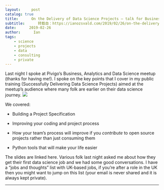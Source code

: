 ```yaml
---
layout:     post
catalog: true
title:      On the Delivery of Data Science Projects – talk for Business, Analytics and Data Science meetup
subtitle:      转载自：https://ianozsvald.com/2019/02/26/on-the-delivery-of-data-science-projects-talk-for-business-analytics-and-data-science-meetup/
date:      2019-02-26
author:      Ian
tags:
    - science
    - projects
    - data
    - consulting
    - private
---
```


Last night I spoke at Pivigo’s Business, Analytics and Data Science meetup (thanks for having me!). I spoke on the key points that I cover in my public training (Successfully Delivering Data Science Projects) aimed at the meetup’s audience where many folk are earlier on their data science journey.
![](https://pbs.twimg.com/media/D0U3UeFX0AEbPNM.jpg)


We covered:

- Building a Project Specification

- Improving your coding and project process

- How your team’s process will improve if you *contribute* to open source projects rather than just consuming them

- Python tools that will make your life easier


The slides are linked here. Various folk last night asked me about how they get their first data science job and we had some good conversations. I have a “jobs and thoughts” list with UK-based jobs, if you’re after a role in the UK then you might want to jump on this list (your email is never shared and it is always kept private).

---
